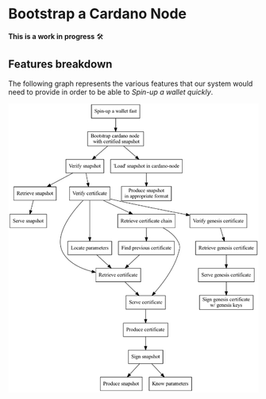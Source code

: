 # Bootstrap a Cardano Node

**This is a work in progress** :hammer_and_wrench:

## Features breakdown

The following graph represents the various features that our system would need to provide in order to be able to _Spin-up a wallet quickly_.

![Features dependency graph](./feature-graph.png)
